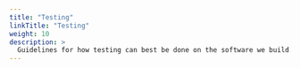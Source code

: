```yaml
---
title: "Testing"
linkTitle: "Testing"
weight: 10
description: >
  Guidelines for how testing can best be done on the software we build.
---
```

